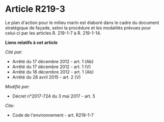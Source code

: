 # Article R219-3

Le plan d'action pour le milieu marin est élaboré dans le cadre du document stratégique de façade, selon la procédure et les
modalités prévues pour celui-ci par les articles R. 219-1-7 à R. 219-1-14.

**Liens relatifs à cet article**

_Cité par_:

  - Arrêté du 17 décembre 2012 - art. 1 (Ab)
  - Arrêté du 17 décembre 2012 - art. 1 (V)
  - Arrêté du 18 décembre 2012 - art. 1 (Ab)
  - Arrêté du 28 avril 2015 - art. 2 (V)

_Modifié par_:

  - Décret n°2017-724 du 3 mai 2017 - art. 5

_Cite_:

  - Code de l'environnement - art. R219-1-7
